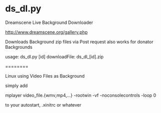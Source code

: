 ds_dl.py
========

Dreamscene Live Background Downloader

http://www.dreamscene.org/gallery.php

Downloads Background zip files via Post request
also works for donator Backgrounds

usage: ds_dl.py [id]
downloadFile: ds_dl_[id].zip

========

Linux using Video Files as Background

simply add 

mplayer video_file.{wmv,mp4,...} -rootwin -vf -noconsolecontrols -loop 0

to your autostart, .xinitrc or whatever

